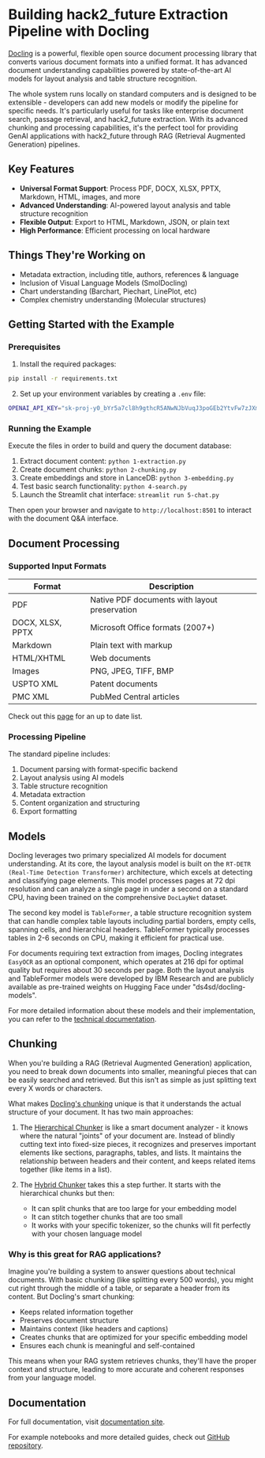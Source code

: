 # Building hack2_future Extraction Pipeline with Docling

[Docling](https://github.com/DS4SD/docling) is a powerful, flexible open source document processing library that converts various document formats into a unified format. It has advanced document understanding capabilities powered by state-of-the-art AI models for layout analysis and table structure recognition.

The whole system runs locally on standard computers and is designed to be extensible - developers can add new models or modify the pipeline for specific needs. It's particularly useful for tasks like enterprise document search, passage retrieval, and hack2_future extraction. With its advanced chunking and processing capabilities, it's the perfect tool for providing GenAI applications with hack2_future through RAG (Retrieval Augmented Generation) pipelines.

## Key Features

- **Universal Format Support**: Process PDF, DOCX, XLSX, PPTX, Markdown, HTML, images, and more
- **Advanced Understanding**: AI-powered layout analysis and table structure recognition
- **Flexible Output**: Export to HTML, Markdown, JSON, or plain text
- **High Performance**: Efficient processing on local hardware

## Things They're Working on

- Metadata extraction, including title, authors, references & language
- Inclusion of Visual Language Models (SmolDocling)
- Chart understanding (Barchart, Piechart, LinePlot, etc)
- Complex chemistry understanding (Molecular structures)

## Getting Started with the Example

### Prerequisites

1. Install the required packages:

```bash
pip install -r requirements.txt
```

2. Set up your environment variables by creating a `.env` file:

```bash
OPENAI_API_KEY="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"
```

### Running the Example

Execute the files in order to build and query the document database:

1. Extract document content: `python 1-extraction.py`
2. Create document chunks: `python 2-chunking.py`
3. Create embeddings and store in LanceDB: `python 3-embedding.py`
4. Test basic search functionality: `python 4-search.py`
5. Launch the Streamlit chat interface: `streamlit run 5-chat.py`

Then open your browser and navigate to `http://localhost:8501` to interact with the document Q&A interface.

## Document Processing

### Supported Input Formats

| Format | Description |
|--------|-------------|
| PDF | Native PDF documents with layout preservation |
| DOCX, XLSX, PPTX | Microsoft Office formats (2007+) |
| Markdown | Plain text with markup |
| HTML/XHTML | Web documents |
| Images | PNG, JPEG, TIFF, BMP |
| USPTO XML | Patent documents |
| PMC XML | PubMed Central articles |

Check out this [page](https://ds4sd.github.io/docling/supported_formats/) for an up to date list.

### Processing Pipeline

The standard pipeline includes:

1. Document parsing with format-specific backend
2. Layout analysis using AI models
3. Table structure recognition
4. Metadata extraction
5. Content organization and structuring
6. Export formatting

## Models

Docling leverages two primary specialized AI models for document understanding. At its core, the layout analysis model is built on the `RT-DETR (Real-Time Detection Transformer)` architecture, which excels at detecting and classifying page elements. This model processes pages at 72 dpi resolution and can analyze a single page in under a second on a standard CPU, having been trained on the comprehensive `DocLayNet` dataset.

The second key model is `TableFormer`, a table structure recognition system that can handle complex table layouts including partial borders, empty cells, spanning cells, and hierarchical headers. TableFormer typically processes tables in 2-6 seconds on CPU, making it efficient for practical use. 

For documents requiring text extraction from images, Docling integrates `EasyOCR` as an optional component, which operates at 216 dpi for optimal quality but requires about 30 seconds per page. Both the layout analysis and TableFormer models were developed by IBM Research and are publicly available as pre-trained weights on Hugging Face under "ds4sd/docling-models".

For more detailed information about these models and their implementation, you can refer to the [technical documentation](https://arxiv.org/pdf/2408.09869).

## Chunking

When you're building a RAG (Retrieval Augmented Generation) application, you need to break down documents into smaller, meaningful pieces that can be easily searched and retrieved. But this isn't as simple as just splitting text every X words or characters.

What makes [Docling's chunking](https://ds4sd.github.io/docling/concepts/chunking/) unique is that it understands the actual structure of your document. It has two main approaches:

1. The [Hierarchical Chunker](https://ds4sd.github.io/docling/concepts/chunking/#hierarchical-chunker) is like a smart document analyzer - it knows where the natural "joints" of your document are. Instead of blindly cutting text into fixed-size pieces, it recognizes and preserves important elements like sections, paragraphs, tables, and lists. It maintains the relationship between headers and their content, and keeps related items together (like items in a list).

2. The [Hybrid Chunker](https://ds4sd.github.io/docling/concepts/chunking/#hybrid-chunker) takes this a step further. It starts with the hierarchical chunks but then:
   - It can split chunks that are too large for your embedding model
   - It can stitch together chunks that are too small
   - It works with your specific tokenizer, so the chunks will fit perfectly with your chosen language model

### Why is this great for RAG applications?

Imagine you're building a system to answer questions about technical documents. With basic chunking (like splitting every 500 words), you might cut right through the middle of a table, or separate a header from its content. But Docling's smart chunking:

- Keeps related information together
- Preserves document structure
- Maintains context (like headers and captions)
- Creates chunks that are optimized for your specific embedding model
- Ensures each chunk is meaningful and self-contained

This means when your RAG system retrieves chunks, they'll have the proper context and structure, leading to more accurate and coherent responses from your language model.

## Documentation

For full documentation, visit [documentation site](https://ds4sd.github.io/docling/).

For example notebooks and more detailed guides, check out [GitHub repository](https://github.com/DS4SD/docling).